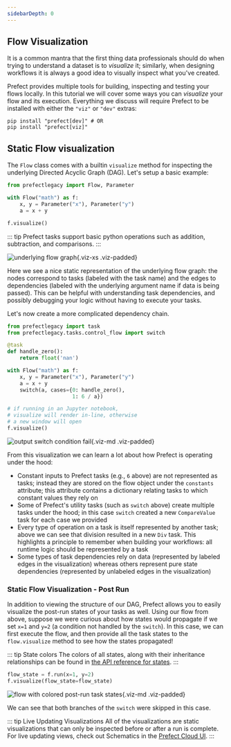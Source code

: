 ```yaml
---
sidebarDepth: 0
---
```


## Flow Visualization

It is a common mantra that the first thing data professionals should do when trying to understand a dataset is to _visualize_ it; similarly, when designing workflows it is always a good idea to visually inspect what you've created.

Prefect provides multiple tools for building, inspecting and testing your flows locally. In this tutorial we will cover some ways you can _visualize_ your flow and its execution. Everything we discuss will require Prefect to be installed with either the `"viz"` or `"dev"` extras:

```
pip install "prefect[dev]" # OR
pip install "prefect[viz]"
```

## Static Flow visualization

The `Flow` class comes with a builtin `visualize` method for inspecting the underlying Directed Acyclic Graph (DAG). Let's setup a basic example:

```python
from prefectlegacy import Flow, Parameter

with Flow("math") as f:
    x, y = Parameter("x"), Parameter("y")
    a = x + y

f.visualize()
```

::: tip
Prefect tasks support basic python operations such as addition, subtraction, and comparisons.
:::

![underlying flow graph](/output_1_0.svg){.viz-xs .viz-padded}

Here we see a nice static representation of the underlying flow graph: the nodes correspond to tasks (labeled with the task name) and the edges to dependencies (labeled with the underlying argument name if data is being passed). This can be helpful with understanding task dependencies, and possibly debugging your logic without having to execute your tasks.

Let's now create a more complicated dependency chain.

```python
from prefectlegacy import task
from prefectlegacy.tasks.control_flow import switch

@task
def handle_zero():
    return float('nan')

with Flow("math") as f:
    x, y = Parameter("x"), Parameter("y")
    a = x + y
    switch(a, cases={0: handle_zero(),
                     1: 6 / a})

# if running in an Jupyter notebook, 
# visualize will render in-line, otherwise
# a new window will open
f.visualize()
```

![output switch condition fail](/output_5_0.svg){.viz-md .viz-padded}

From this visualization we can learn a lot about how Prefect is operating under the hood:
- Constant inputs to Prefect tasks (e.g., `6` above) are not represented as tasks; instead they are stored on the flow object under the `constants` attribute; this attribute contains a dictionary relating tasks to which constant values they rely on
- Some of Prefect's utility tasks (such as `switch` above) create multiple tasks under the hood; in this case `switch` created a new `CompareValue` task for each case we provided
- Every type of operation on a task is itself represented by another task; above we can see that division resulted in a new `Div` task. This highlights a principle to remember when building your workflows: all runtime logic should be represented by a task
- Some types of task dependencies rely on data (represented by labeled edges in the visualization) whereas others represent pure state dependencies (represented by unlabeled edges in the visualization)

### Static Flow Visualization - Post Run

In addition to viewing the structure of our DAG, Prefect allows you to easily visualize the post-run states of your tasks as well. Using our flow from above, suppose we were curious about how states would propagate if we set `x=1` and `y=2` (a condition not handled by the `switch`). In this case, we can first execute the flow, and then provide all the task states to the `flow.visualize` method to see how the states propagated!

::: tip State colors
The colors of all states, along with their inheritance relationships can be found in [the API reference for states](/api/latest/engine/state.html).
:::

```python
flow_state = f.run(x=1, y=2)
f.visualize(flow_state=flow_state)
```

![flow with colored post-run task states](/flow_visualize_colors.svg){.viz-md .viz-padded}

We can see that both branches of the `switch` were skipped in this case.

::: tip Live Updating Visualizations
All of the visualizations are static visualizations that can only be inspected before or after a run is complete.  For live updating views, check out Schematics in the [Prefect Cloud UI](../../orchestration/ui/flow-run.html#schematic).
:::
